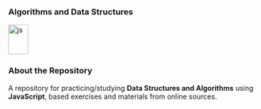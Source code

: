 ### Algorithms and Data Structures 
<div style="display: flex; flex-wrap: wrap; gap: 10px; margin-top: 5px;">
 <img align="center" alt="js" height="60" width="40" src="https://cdn.jsdelivr.net/gh/devicons/devicon@latest/icons/javascript/javascript-original.svg" />
</div>

### About the Repository

A repository for practicing/studying **Data Structures and Algorithms** using **JavaScript**, based exercises and materials from online sources.
